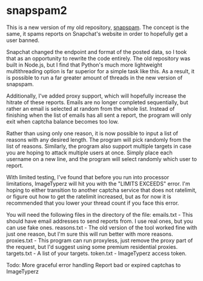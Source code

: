 # snapspam2

This is a new version of my old repository, [snapspam](https://github.com/mehadh/snapspam). The concept is the same, it spams reports on Snapchat's website in order to hopefully get a user banned. 

Snapchat changed the endpoint and format of the posted data, so I took that as an opportunity to rewrite the code entirely. The old repository was built in Node.js, but I find that Python's much more lightweight multithreading option is far superior for a simple task like this. As a result, it is possible to run a far greater amount of threads in the new version of snapspam. 

Additionally, I've added proxy support, which will hopefully increase the hitrate of these reports. Emails are no longer completed sequentially, but rather an email is selected at random from the whole list. Instead of finishing when the list of emails has all sent a report, the program will only exit when captcha balance becomes too low. 

Rather than using only one reason, it is now possible to input a list of reasons with any desired length. The program will pick randomly from the list of reasons. Similarly, the program also support multiple targets in case you are hoping to attack multiple users at once. Simply place each username on a new line, and the program will select randomly which user to report. 

With limited testing, I've found that before you run into processor limitations, ImageTyperz will hit you with the "LIMITS EXCEEDS" error. I'm hoping to either transition to another captcha service that does not ratelimit, or figure out how to get the ratelimit increased, but as for now it is recommended that you lower your thread count if you face this error. 

You will need the following files in the directory of the file:
emails.txt - This should have email addresses to send reports from. I use real ones, but you can use fake ones.
reasons.txt - The old version of the tool worked fine with just one reason, but I'm sure this will run better with more reasons. 
proxies.txt - This program can run proxyless, just remove the proxy part of the request, but I'd suggest using some premium residential proxies. 
targets.txt - A list of your targets.
token.txt - ImageTyperz access token. 

Todo:
More graceful error handling
Report bad or expired captchas to ImageTyperz
